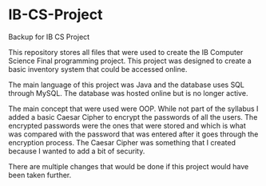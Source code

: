 # IB-CS-Project
Backup for IB CS Project

This repository stores all files that were used to create the IB Computer Science Final programming project. This project was designed to create a basic inventory system that could be accessed online. 

The main language of this project was Java and the database uses SQL through MySQL.
The database was hosted online but is no longer active.

The main concept that were used were OOP. While not part of the syllabus I added a basic Caesar Cipher to encrypt the passwords of all the users. The encrypted passwords were the ones that were stored and which is what was compared with the password that was entered after it goes through the encryption process. 
The Caesar Cipher was something that I created because I wanted to add a bit of security. 

There are multiple changes that would be done if this project would have been taken further. 
